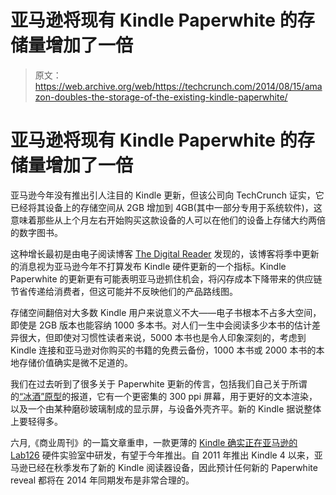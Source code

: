 # 亚马逊将现有 Kindle Paperwhite  的存储量增加了一倍

> 原文：<https://web.archive.org/web/https://techcrunch.com/2014/08/15/amazon-doubles-the-storage-of-the-existing-kindle-paperwhite/>

# 亚马逊将现有 Kindle Paperwhite 的存储量增加了一倍

亚马逊今年没有推出引人注目的 Kindle 更新，但该公司向 TechCrunch 证实，它已经将其设备上的存储空间从 2GB 增加到 4GB(其中一部分专用于系统软件)，这意味着那些从上个月左右开始购买这款设备的人可以在他们的设备上存储大约两倍的数字图书。

这种增长最初是由电子阅读博客 [The Digital Reader](https://web.archive.org/web/20230325161742/http://the-digital-reader.com/2014/08/11/amazon-quietly-launch-new-kindle-paperwhite/#.U-4LQbxdX70) 发现的，该博客将季中更新的消息视为亚马逊今年不打算发布 Kindle 硬件更新的一个指标。Kindle Paperwhite 的更新更有可能表明亚马逊抓住机会，将闪存成本下降带来的供应链节省传递给消费者，但这可能并不反映他们的产品路线图。

存储空间翻倍对大多数 Kindle 用户来说意义不大——电子书根本不占多大空间，即使是 2GB 版本也能容纳 1000 多本书。对人们一生中会阅读多少本书的估计差异很大，但即使对习惯性读者来说，5000 本书也是令人印象深刻的，考虑到 Kindle 连接和亚马逊对你购买的书籍的免费云备份，1000 本书或 2000 本书的本地存储价值确实是微不足道的。

我们在过去听到了很多关于 Paperwhite 更新的传言，包括我们自己关于所谓的[“冰酒”原型](https://web.archive.org/web/20230325161742/https://techcrunch.com/2013/11/24/amazons-next-kindle-paperwhite-to-feature-300ppi-screen-better-typography-arrive-early-next-year/)的报道，它有一个更密集的 300 ppi 屏幕，用于更好的文本渲染，以及一个由某种磨砂玻璃制成的显示屏，与设备外壳齐平。新的 Kindle 据说整体上要轻得多。

六月,《商业周刊》的一篇文章重申，一款更薄的 [Kindle 确实正在亚马逊的 Lab126](https://web.archive.org/web/20230325161742/https://techcrunch.com/2014/06/17/amazons-top-secret-gadget-lab-is-building-plenty-but-a-thinner-kindle-could-be-the-coolest/) 硬件实验室中研发，有望于今年推出。自 2011 年推出 Kindle 4 以来，亚马逊已经在秋季发布了新的 Kindle 阅读器设备，因此预计任何新的 Paperwhite reveal 都将在 2014 年同期发布是非常合理的。